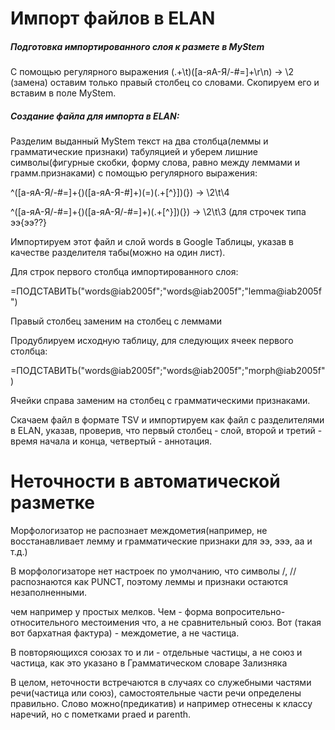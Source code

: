 # Импорт файлов в ELAN #
##### Подготовка импортированного слоя к размете в MyStem #####

С помощью регулярного выражения (.+\t)([а-яА-Я/\-#=]+\r\n)  → \2 (замена) оставим только правый столбец со словами. Скопируем его и вставим в поле MyStem.


##### Создание файла для импорта в ELAN: #####

Разделим выданный MyStem текст на два столбца(леммы и грамматические признаки) табуляцией и уберем лишние символы(фигурные скобки, форму слова, равно между леммами и грамм.признаками) с помощью регулярного выражения:

^([а-яА-Я/\-#=]+{)([а-яА-Я\-#]+)(=)(.+[^}])(}) → \2\t\4

^([а-яА-Я/\-#=]+{)([а-яА-Я/\-#=]+)(.+[^}])(}) → \2\t\3 (для строчек типа ээ{ээ??}


Импортируем этот файл и слой words в Google Таблицы, указав в качестве разделителя табы(можно на один лист).

Для строк первого столбца импортированного слоя:

=ПОДСТАВИТЬ("words@iab2005f";"words@iab2005f";"lemma@iab2005f")

Правый столбец заменим на столбец с леммами

Продублируем исходную таблицу, для следующих ячеек первого столбца:

=ПОДСТАВИТЬ("words@iab2005f";"words@iab2005f";"morph@iab2005f")

Ячейки справа заменим на столбец с грамматическими признаками.


Скачаем файл в формате TSV и импортируем как файл с разделителями в ELAN, указав, проверив, что первый столбец - слой, второй и третий - время начала и конца, четвертый - аннотация.
# Неточности в автоматической разметке #
Морфологизатор не распознает междометия(например, не восстанавливает лемму и грамматические признаки для ээ, эээ, аа и т.д.)

В морфологизаторе нет настроек по умолчанию, что символы  /, // распознаются как PUNCT, поэтому леммы и признаки остаются незаполненными.

чем например у простых мелков. Чем - форма вопросительно-относительного местоимения что, а не сравнительный союз. Вот (такая вот бархатная фактура) - междометие, а не частица.

В повторяющихся союзах то и ли - отдельные частицы, а не союз и частица, как это указано в Грамматическом словаре Зализняка

В целом, неточности встречаются в случаях со служебными частями речи(частица или союз), самостоятельные части речи определены правильно. Слово можно(предикатив) и например отнесены к классу наречий, но с пометками praed и parenth.
